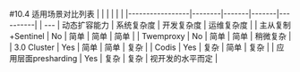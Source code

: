 #10.4	适用场景对比列表
|                 |        |       |       |          | 
|-----------------|--------|-------|-------|----------| 
|       ---    | 动态扩容能力 | 系统复杂度 | 开发复杂度 | 运维复杂度    | 
| 主从复制+Sentinel   | No     | 简单    | 简单    | 简单       | 
| Twemproxy       | No     | 简单    | 简单    | 稍微复杂     | 
| 3.0 Cluster     | Yes    | 简单    | 简单    | 复杂       | 
| Codis           | Yes    | 复杂    | 简单    | 复杂       | 
| 应用层面presharding | Yes    | 复杂    | 复杂    | 视开发的水平而定 | 